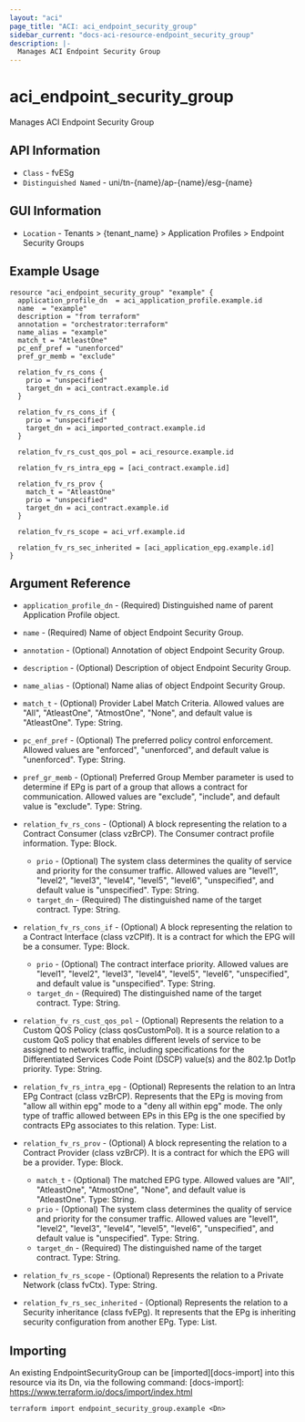 ```yaml
---
layout: "aci"
page_title: "ACI: aci_endpoint_security_group"
sidebar_current: "docs-aci-resource-endpoint_security_group"
description: |-
  Manages ACI Endpoint Security Group
---
```


# aci_endpoint_security_group

Manages ACI Endpoint Security Group

## API Information

- `Class` - fvESg
- `Distinguished Named` - uni/tn-{name}/ap-{name}/esg-{name}

## GUI Information

- `Location` - Tenants > {tenant_name} > Application Profiles > Endpoint Security Groups

## Example Usage

```hcl
resource "aci_endpoint_security_group" "example" {
  application_profile_dn  = aci_application_profile.example.id
  name  = "example"
  description = "from terraform"
  annotation = "orchestrator:terraform"
  name_alias = "example"
  match_t = "AtleastOne"
  pc_enf_pref = "unenforced"
  pref_gr_memb = "exclude"

  relation_fv_rs_cons {
    prio = "unspecified"
    target_dn = aci_contract.example.id
  }

  relation_fv_rs_cons_if {
    prio = "unspecified"
    target_dn = aci_imported_contract.example.id
  }

  relation_fv_rs_cust_qos_pol = aci_resource.example.id

  relation_fv_rs_intra_epg = [aci_contract.example.id]

  relation_fv_rs_prov {
    match_t = "AtleastOne"
    prio = "unspecified"
    target_dn = aci_contract.example.id
  }

  relation_fv_rs_scope = aci_vrf.example.id

  relation_fv_rs_sec_inherited = [aci_application_epg.example.id]
}
```

## Argument Reference

- `application_profile_dn` - (Required) Distinguished name of parent Application Profile object.
- `name` - (Required) Name of object Endpoint Security Group.
- `annotation` - (Optional) Annotation of object Endpoint Security Group.
- `description` - (Optional) Description of object Endpoint Security Group.
- `name_alias` - (Optional) Name alias of object Endpoint Security Group.
- `match_t` - (Optional) Provider Label Match Criteria. Allowed values are "All", "AtleastOne", "AtmostOne", "None", and default value is "AtleastOne". Type: String.
- `pc_enf_pref` - (Optional) The preferred policy control enforcement. Allowed values are "enforced", "unenforced", and default value is "unenforced". Type: String.
- `pref_gr_memb` - (Optional) Preferred Group Member parameter is used to determine
  if EPg is part of a group that allows
  a contract for communication. Allowed values are "exclude", "include", and default value is "exclude". Type: String.

- `relation_fv_rs_cons` - (Optional) A block representing the relation to a Contract Consumer (class vzBrCP). The Consumer contract profile information. Type: Block.

  - `prio` - (Optional) The system class determines the quality of service and priority for the consumer traffic. Allowed values are "level1", "level2", "level3", "level4", "level5", "level6", "unspecified", and default value is "unspecified". Type: String.
  - `target_dn` - (Required) The distinguished name of the target contract. Type: String.

- `relation_fv_rs_cons_if` - (Optional) A block representing the relation to a Contract Interface (class vzCPIf). It is a contract for which the EPG will be a consumer. Type: Block.

  - `prio` - (Optional) The contract interface priority. Allowed values are "level1", "level2", "level3", "level4", "level5", "level6", "unspecified", and default value is "unspecified". Type: String.
  - `target_dn` - (Required) The distinguished name of the target contract. Type: String.

- `relation_fv_rs_cust_qos_pol` - (Optional) Represents the relation to a Custom QOS Policy (class qosCustomPol). It is a source relation to a custom QoS policy that enables different levels of service to be assigned to network traffic, including specifications for the Differentiated Services Code Point (DSCP) value(s) and the 802.1p Dot1p priority. Type: String.

- `relation_fv_rs_intra_epg` - (Optional) Represents the relation to an Intra EPg Contract (class vzBrCP). Represents that the EPg is moving from "allow all within epg" mode to a "deny all within epg" mode. The only type of traffic allowed between EPs in this EPg is the one specified by contracts EPg associates to this relation. Type: List.

- `relation_fv_rs_prov` - (Optional) A block representing the relation to a Contract Provider (class vzBrCP). It is a contract for which the EPG will be a provider. Type: Block.

  - `match_t` - (Optional) The matched EPG type. Allowed values are "All", "AtleastOne", "AtmostOne", "None", and default value is "AtleastOne". Type: String.
  - `prio` - (Optional) The system class determines the quality of service and priority for the consumer traffic. Allowed values are "level1", "level2", "level3", "level4", "level5", "level6", "unspecified", and default value is "unspecified". Type: String.
  - `target_dn` - (Required) The distinguished name of the target contract. Type: String.

- `relation_fv_rs_scope` - (Optional) Represents the relation to a Private Network (class fvCtx). Type: String.

- `relation_fv_rs_sec_inherited` - (Optional) Represents the relation to a Security inheritance (class fvEPg). It represents that the EPg is inheriting security configuration from another EPg. Type: List.

## Importing

An existing EndpointSecurityGroup can be [imported][docs-import] into this resource via its Dn, via the following command:
[docs-import]: https://www.terraform.io/docs/import/index.html

```
terraform import endpoint_security_group.example <Dn>
```
